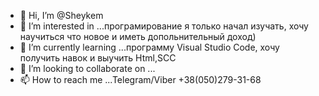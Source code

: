 - 👋 Hi, I’m @Sheykem
- 👀 I’m interested in ...програмирование  я только начал изучать, хочу научиться  что новое и иметь допольнительный доход)
- 🌱 I’m currently learning ...программу Visual Studio Code, хочу получить навок и выучить Html,SCC
- 💞️ I’m looking to collaborate on ...
- 📫 How to reach me ...Telegram/Viber +38(050)279-31-68

<!---
Sheykem/Sheykem is a ✨ special ✨ repository because its `README.md` (this file) appears on your GitHub profile.
You can click the Preview link to take a look at your changes.
--->
